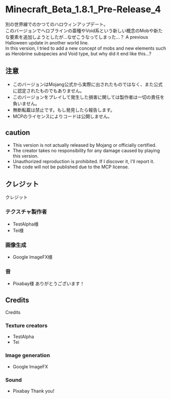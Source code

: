 # Minecraft_Beta_1.8.1_Pre-Release_4
別の世界線でのかつてのハロウィンアップデート。<br>
このバージョンでへロブラインの亜種やVoid系という新しい概念のMobや新たな要素を追加しようとしたが...なぜこうなってしまった...？
A previous Halloween update in another world line. <br>
In this version, I tried to add a new concept of mobs and new elements such as Herobrine subspecies and Void type, but why did it end like this...?

## 注意
- このバージョンはMojang公式から実際に出されたものではなく、また公式に認定されたものでもありません。
- このバージョンをプレイして発生した損害に関しては製作者は一切の責任を負いません。
- 無断転載は禁止です。もし発見したら報告します。
- MCPのライセンスによりコードは公開しません。

## caution
- This version is not actually released by Mojang or officially certified.
- The creator takes no responsibility for any damage caused by playing this version.
- Unauthorized reproduction is prohibited. If I discover it, I'll report it.
- The code will not be published due to the MCP license.

## クレジット
クレジット
### テクスチャ製作者
- TestAlpha様
- Tei様
### 画像生成
- Google ImageFX様
### 音
- Pixabay様
ありがとうございます！

## Credits
Credits
### Texture creators
- TestAlpha
- Tei
### Image generation
- Google ImageFX
### Sound
- Pixabay
Thank you!
